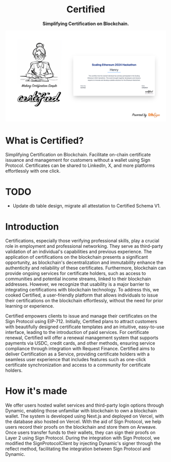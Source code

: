 <div align="center">
  <h1> Certified </h1>
</div>

<div align="center">
  <strong>
    Simplifying Certification on Blockchain.
  </strong>
</div>

![Certified](docs/certified.png)

# What is Certified?

Simplifying Certification on Blockchain. Facilitate on-chain certificate issuance and management for customers without a wallet using Sign Protocol. Certificates can be shared to LinkedIn, X, and more platforms effortlessly with one click.

# TODO

* Update db table design, migrate all attestation to Certified Schema V1.

# Introduction

Certifications, especially those verifying professional skills, play a crucial role in employment and professional networking. They serve as third-party validation of an individual's capabilities and previous experience. The application of certifications on the blockchain presents a significant opportunity, as blockchain's decentralization and immutability enhance the authenticity and reliability of these certificates. Furthermore, blockchain can provide ongoing services for certificate holders, such as access to communities and potential income streams, linked to their blockchain addresses. However, we recognize that usability is a major barrier to integrating certifications with blockchain technology. To address this, we cooked Certified, a user-friendly platform that allows individuals to issue their certifications on the blockchain effortlessly, without the need for prior learning or experience.

Certified empowers clients to issue and manage their certificates on the Sign Protocol using EIP-712. Initially, Certified plans to attract customers with beautifully designed certificate templates and an intuitive, easy-to-use interface, leading to the introduction of paid services. For certificate renewal, Certified will offer a renewal management system that supports payments via USDC, credit cards, and other methods, ensuring service compliance through integration with Request Finance. Certified aims to deliver Certification as a Service, providing certificate holders with a seamless user experience that includes features such as one-click certificate synchronization and access to a community for certificate holders.

# How it's made

We offer users hosted wallet services and third-party login options through Dynamic, enabling those unfamiliar with blockchain to own a blockchain wallet. The system is developed using Next.js and deployed on Vercel, with the database also hosted on Vercel. With the aid of Sign Protocol, we help users record their proofs on the blockchain and store them on Arweave. Once users transfer funds to their wallets, they can sign their proofs on Layer 2 using Sign Protocol. During the integration with Sign Protocol, we modified the SignProtocolClient by injecting Dynamic's signer through the reflect method, facilitating the integration between Sign Protocol and Dynamic.